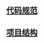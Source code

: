 ## [代码规范](/jumpserver/jumpserver/blob/master/docs/code_style.md)
## [项目结构](/jumpserver/jumpserver/blob/master/docs/project_structure.md)